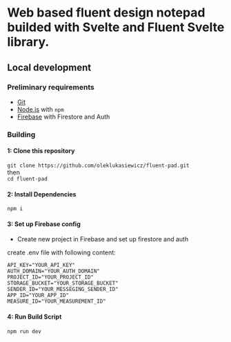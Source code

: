 # Web based fluent design notepad builded with Svelte and Fluent Svelte library.

## Local development

### Preliminary requirements
- [Git](https://git-scm.com)
- [Node.js](https://nodejs.org/en/) with `npm`
- [Firebase](https://firebase.google.com/) with Firestore and Auth

### Building

#### 1: Clone this repository

```git clone https://github.com/oleklukasiewicz/fluent-pad.git ```
</br>
then
</br>
```cd fluent-pad```

#### 2: Install Dependencies
```npm i```
#### 3: Set up Firebase config

- Create new project in Firebase and set up firestore and auth

create .env file with following content:
```
API_KEY="YOUR_API_KEY"
AUTH_DOMAIN="YOUR_AUTH_DOMAIN"
PROJECT_ID="YOUR_PROJECT_ID"
STORAGE_BUCKET="YOUR_STORAGE_BUCKET"
SENDER_ID="YOUR_MESSEGING_SENDER_ID"
APP_ID="YOUR_APP_ID"
MEASURE_ID="YOUR_MEASUREMENT_ID"
```
#### 4: Run Build Script

```npm run dev```